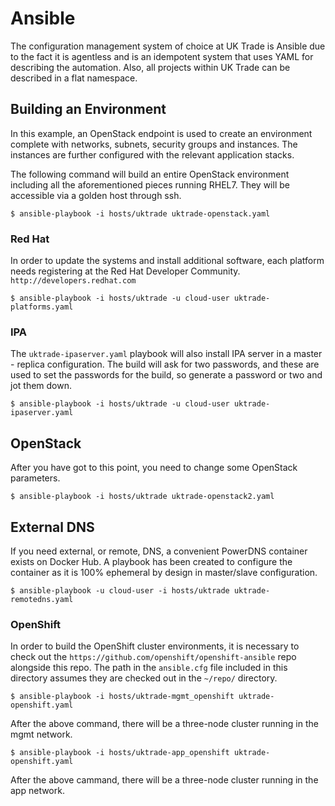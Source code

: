 # Ansible

The configuration management system of choice at UK Trade is Ansible due to the fact
it is agentless and is an idempotent system that uses YAML for describing the
automation. Also, all projects within UK Trade can be described in a flat namespace.

## Building an Environment

In this example, an OpenStack endpoint is used to create an environment complete
with networks, subnets, security groups and instances. The instances are further
configured with the relevant application stacks. 

The following command will build an entire OpenStack environment including all
the aforementioned pieces running RHEL7. They will be accessible via a golden
host through ssh.

`$ ansible-playbook -i hosts/uktrade uktrade-openstack.yaml`

### Red Hat 
In order to update the systems and install additional software, each platform
needs registering at the Red Hat Developer Community. 
`http://developers.redhat.com`

`$ ansible-playbook -i hosts/uktrade -u cloud-user uktrade-platforms.yaml`

### IPA

The `uktrade-ipaserver.yaml` playbook will also install IPA server in a master -
replica configuration. The build will ask for two passwords, and these are
used to set the passwords for the build, so generate a password or two and
jot them down. 

`$ ansible-playbook -i hosts/uktrade -u cloud-user uktrade-ipaserver.yaml`

## OpenStack
After you have got to this point, you need to change some OpenStack parameters.

```
$ ansible-playbook -i hosts/uktrade uktrade-openstack2.yaml
```

## External DNS
If you need external, or remote, DNS, a convenient PowerDNS container exists on
Docker Hub. A playbook has been created to configure the container as it is
100% ephemeral by design in master/slave configuration.

```
$ ansible-playbook -u cloud-user -i hosts/uktrade uktrade-remotedns.yaml
````

### OpenShift
In order to build the OpenShift cluster environments, it is necessary to check
out the `https://github.com/openshift/openshift-ansible` repo alongside this
repo. The path in the `ansible.cfg` file included in this directory assumes
they are checked out in the `~/repo/` directory.

`$ ansible-playbook -i hosts/uktrade-mgmt_openshift uktrade-openshift.yaml`

After the above command, there will be a three-node cluster running in the
mgmt network.

`$ ansible-playbook -i hosts/uktrade-app_openshift uktrade-openshift.yaml`

After the above cammand, there will be a three-node cluster running in the 
app network.
